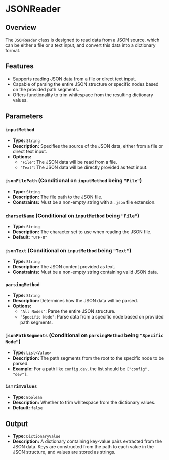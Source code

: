 # JSONReader

## Overview

The `JSONReader` class is designed to read data from a JSON source, which can be either a file or a text input, and
convert this data into a dictionary format.

## Features

- Supports reading JSON data from a file or direct text input.
- Capable of parsing the entire JSON structure or specific nodes based on the provided path segments.
- Offers functionality to trim whitespace from the resulting dictionary values.

## Parameters

### `inputMethod`

- **Type:** `String`
- **Description:** Specifies the source of the JSON data, either from a file or direct text input.
- **Options:**
    - `"File"`: The JSON data will be read from a file.
    - `"Text"`: The JSON data will be directly provided as text input.

### `jsonFilePath` (Conditional on `inputMethod` being `"File"`)

- **Type:** `String`
- **Description:** The file path to the JSON file.
- **Constraints:** Must be a non-empty string with a `.json` file extension.

### `charsetName` (Conditional on `inputMethod` being `"File"`)

- **Type:** `String`
- **Description:** The character set to use when reading the JSON file.
- **Default:** `"UTF-8"`

### `jsonText` (Conditional on `inputMethod` being `"Text"`)

- **Type:** `String`
- **Description:** The JSON content provided as text.
- **Constraints:** Must be a non-empty string containing valid JSON data.

### `parsingMethod`

- **Type:** `String`
- **Description:** Determines how the JSON data will be parsed.
- **Options:**
    - `"All Nodes"`: Parse the entire JSON structure.
    - `"Specific Node"`: Parse data from a specific node based on provided path segments.

### `jsonPathSegments` (Conditional on `parsingMethod` being `"Specific Node"`)

- **Type:** `List<Value>`
- **Description:** The path segments from the root to the specific node to be parsed.
- **Example:** For a path like `config.dev`, the list should be `["config", "dev"]`.

### `isTrimValues`

- **Type:** `Boolean`
- **Description:** Whether to trim whitespace from the dictionary values.
- **Default:** `false`

## Output

- **Type:** `DictionaryValue`
- **Description:** A dictionary containing key-value pairs extracted from the JSON data. Keys are constructed from the
  path to each value in the JSON structure, and values are stored as strings.